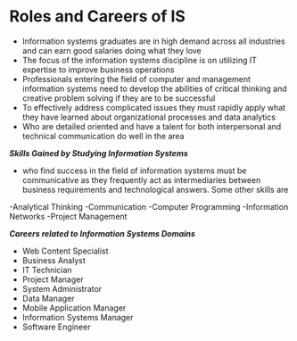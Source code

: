 
# Roles and Careers of IS

- Information systems graduates are in high demand across all industries and can earn good salaries doing what they love
- The focus of the information systems discipline is on utilizing IT expertise to improve business operations
- Professionals entering the field of computer and management information systems need to develop the abilities of critical thinking and creative problem solving if they are to be successful
- To effectively address complicated issues they must rapidly apply what they have learned about organizational processes and data analytics 
- Who are detailed oriented and have a talent for both interpersonal and technical communication do well in the area


***Skills Gained by Studying Information Systems***

- who find success in the field of information systems must be communicative as they frequently act as intermediaries between business requirements and technological answers. Some other skills are

-Analytical Thinking
-Communication
-Computer Programming
-Information Networks
-Project Management


***Careers related to Information Systems Domains***

- Web Content Specialist 
- Business Analyst 
- IT Technician 
- Project Manager 
- System Administrator
- Data Manager
- Mobile Application Manager
- Information Systems Manager
- Software Engineer


